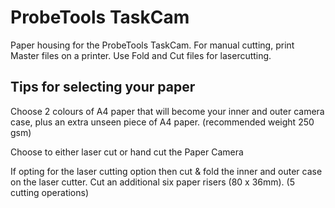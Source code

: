 # ProbeTools TaskCam
Paper housing for the ProbeTools TaskCam. For manual cutting, print Master files on a printer. Use Fold and Cut files for lasercutting.

## Tips for selecting your paper

Choose 2 colours of A4 paper that will become your inner and outer camera case, plus an extra unseen piece of A4 paper. (recommended weight 250 gsm)

Choose to either laser cut or hand cut the Paper Camera

If opting for the laser cutting option then cut & fold the inner and outer case on the laser
cutter.  Cut an additional six paper risers (80 x 36mm). (5 cutting operations)
